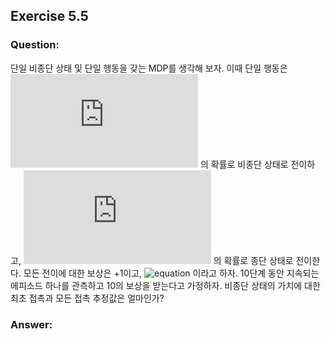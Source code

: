 ## Exercise 5.5

### Question:

단일 비종단 상태 및 단일 행동을 갖는 MDP를 생각해 보자. 이때 단일 행동은 ![equation](https://latex.codecogs.com/svg.latex?p) 의 확률로 비종단 상태로 전이하고, ![equation](https://latex.codecogs.com/svg.latex?1-p) 의 확률로 종단 상태로 전이한다. 모든 전이에 대한 보상은 +1이고, ![equation](https://latex.codecogs.com/svg.latex?\gamma=1) 이라고 하자. 10단계 동안 지속되는 에피소드 하나를 관측하고 10의 보상을 받는다고 가정하자. 비종단 상태의 가치에 대한 최초 접촉과 모든 접촉 추정값은 얼마인가?

### Answer:
